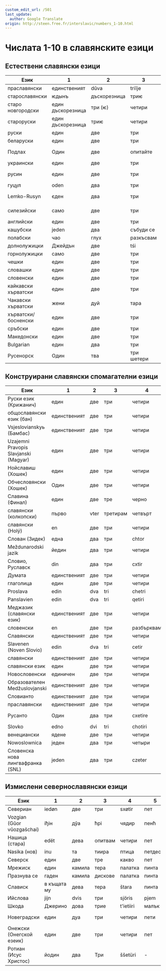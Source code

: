 ```yaml
---
custom_edit_url: /501
last_update:
  author: Google Translate
origin: http://steen.free.fr/interslavic/numbers_1-10.html
---
```


# Числата 1-10 в славянските езици

## Естествени славянски езици

| Език | 1 | 2 | 3 | 4 | 5 | 6 | 7 | 8 | 9 | 10 |
| ------------------- | ------ | ---- | ------ | ------------ | ------ | ------ | ------ | ----------- | -------- | -------- |
| праславянски | единственият | dŭva | triĭje | четири | пет | шест | седем | осем | девет | десет |
| старославянски | ѥдынъ | дъскорезница | триѥ | четири | pѧt | шест | седем | осем | момиче | десѧт |
| старо новгородски | един дъскорезница | три (ѥ) | четири | pѧt | шест | седем | осем | момиче | десѧт |
| староруски | един дъскорезница | триѥ | четири | pѧt | шест | седем | осем | момиче | десѧт |
| руски | един | две | три | четири | пет | шест | седем | осем | девет | десет |
| беларуски | един | две | три | четири | пет | шест | седем | осем | девет | десет |
| Подлах | Один | две | опитайте | четири | пет | шест | аз съм | по въздух | девет | десет |
| украински | един | две | три | четири | пет | шест | SIM | осем | девет | десет |
| русин | един | две | три | четири | пет | шест | седем | на всички | девет | десет |
| гуцул | oden | два | три | şterǐ | pǐechǐ | şîschǐ | SIM | виждам | deawichǐ | deasichǐ |
| Lemko-Rusyn         | єден   | два  | три    | штыри, штырi | пят    | шист   | сім    | вісем, осем | девят    | десят    |
| силезийски | само | две | три | пет | pjyńć | шест | от седем | uoźym | dźewjyńć | dźeśyńć |
| английски | един | две | три | четири | пет | шест | седем | осем | девет | десет |
| кашубски | jeden | два | събуди се | sztre | piãc | szesc | седем | дори не | dzewiãc | dzesãc |
| полабски | чао | глух | разкъсвам | цитирам | påt | последно | сидем | visĕm | диват | не |
| долнолужицки | Джейдън | две | tśi | щири | pěś | шест | седим | осмият | йеее | ти си |
| горнолужицки | само | две | три | четири | пека | шест | сидом | wosom | dźewjeć | dźesać |
| чешки | един | две | три | четири | пет | шест | седем | осем | девет | десет |
| словашки | един | две | три | четири | пет | шест | седем | осем | девет | десет |
| словенски | един | две | три | четири | пет | шест | седем | осем | девет | десет |
| кайкавски хърватски | един | две | три | четири | пет | шест | седем | осем | девет | десет |
| Чакавски хърватски | жени | дуй | тара | четири | пет | шест | седан | ошан | девет | десет |
| хърватски/босненски | един | две | три | четири | пет | шест | седем | осем | девет | десет |
| сръбски | един | две | три | четири | пет | шест | седем | осем | девет | десет |
| Македонски | един | две | три | четири | пет | шест | седем | осем | девет | десет |
| Bulgarian           | един   | два  | три    | четири       | пет    | шест   | седем  | осем        | девет    | десет    |
| Русенорск | Один | тва | три шетери | pjôet | sêst | съм | vôsom | богат | липса |

## Конструирани славянски спомагателни езици

| Език | 1 | 2 | 3 | 4 | 5 | 6 | 7 | 8 | 9 | 10 |
| ------------------------------------ | ------ | ---- | ---- | ------- | ----- | ------ | ----- | ------ | ------- | ------- |
| Руски език (Крижанич) | един | две | три | четири | пет | шест | седем | осем | девет | десет |
| общославянски език (бан) | единственият | две | три | четири | пят | шест | седем | осем | девет | десет |
| Vsjeslovianskyь (Бамбас) | единственият | две | три | четири | пет | шест | седем | осем | диевят | diejat |
| Uzajemni Pravopis Slavjanski (Magyar) | един | две | три | четири | пет | шест | седми | осем | девет | десет |
| Нойславиш (Хошек) | един | две | три | четири | пят | шест | седем | осем | девет | десет |
| Обчесловянски (Хошек) | Один | две | три | четири | пет | sixj | седем | осем | девет | десет |
| Славина (Финал) | един | две | тре | черно | пет | шест | седем | осем | девет | десет |
| славянски (колкопски) | първо | vter | третирам | четвърт | пет | ſix | седем | осем | девет | десет |
| славянски (Holý) | en | две | три | четири | пет | шест | седем | осем | девет | десет |
| Слован (Зидек) | една | два | три | chtor | пиат | шести | содом | osum | давет | дасот |
| Meždunarodski jazik                  | йедин  | два  | три  | четири  | пет   | шест   | седем | осем   | девет   | десет   |
| Словио, Руславск | din | два | три | cxtir | пиат | sxes | сием | вос | dev | des |
| Думата | единственият | две | три | четири | пет | шест | седем | осем | девет | десет |
| глаголица | един | две | три | четири | пет | шест | седем | осем | девет | десет |
| Proslava                             | edin   | dva  | tri  | chetri  | pat   | shest  | sedem | osem   | devat   | desat   |
| Panslavien                           | edin   | dva  | tri  | qetiri  | pet   | xest   | sedem | osem   | devet   | deset   |
| Меджазик (славянски език) | единственият | две | три | четири | пет | s'est | седем | осем | девет | десет |
| словенски | en | две | три | разбърквам | пет | s'es | тук | ос | dev | des |
| Славянски | единственият | две | три | четири | пет | шест | седем | осем | девет | десет |
| Slavenen (Noven Slovio)              | edin   | dva  | tri  | cetir   | pent  | xest   | sedem | osem   | nevent  | deset   |
| славянски | единственият | две | три | четири | пиат | шест | седем | осем | девет | десет |
| славянски език | един | две | три | четири | пет | шест | освен | осем | девет | десет |
| Новословенски | единичен | две | три | четири | пет | шест | седем | осем | девет | десет |
| Образователен Medžuslovjanski | единственият | две | три | четири | пет | шест | седем | осем | девет | десет |
| Словианто | единственият | две | три | четири | пет | шест | седем | осем | девет | десет |
| праславянски | единственият | две | три | четири | пет | шест | седем | осем | девет | десет |
| Русанто | Один | два | три | cxetire | пиат | sxest | sem | всички | отклонявам се | дезиат |
| Slovko                               | edno   | dvi  | tri  | chotiri | peti  | shesti | sedmi | osedmi | deveti  | deseti  |
| венециански | ядене | две | три | четири | пет | шест | седем | осем | девет | десет |
| Nowoslownica                         | једен  | два  | три  | четыри  | пѣт   | шест   | седем | осем   | девѣт   | десѣт   |
| Словенска нова лингвафранка (SNL) | jeden | два | три | czeter | домашен любимец | szest | седем | възе | девет | десет |

## Измислени севернославянски езици

| Език | 1 | 2 | 3 | 4 | 5 | 6 | 7 | 8 | 9 | 10 |
| -------------------------- | ------- | ---- | ----- | --------- | ------- | ----- | ------- | --------- | --------- | ------- |
| Севериан | iedøn | две | три | sxøtir | пет | sxest | седми | осем | девет | десет |
| Vozgian (Gŭor vŭozgašchai) | іђін    | дўа  | ћрі   | чядир     | пенћ    | шећ   | седем   | oсем      | дўенћ     | десенћ  |
| Нашица (стара) | edët | дева | опитвам | четири | пет | шест | седем | осем | девет | десет |
| Nasika (нов) | inu | та | тиира | птица | петдесет | да | сеттоми | стома | тийнейджър | tesemti |
| Северск | един | две | тре | какво | пет | шест | седем | осем | девет | десет |
| Мрежиск | един | камила | тера | палатка | пинта | шаста | седем | осем | девет | десет |
| Празнува се | гаден | камила | дискове | палатка | пинта | шаста | седем | осем | девет | десет |
| Слависк | в къщата му | дева | тера | štara | пинта | шаща | седем | старият ми | девет | désat |
| Ийслова | jijn | dvis | три | sjöris | pjem | тя | sjödem | ästem | сняг disam |
| Шкода | Джерино | дова | трие | t'ietiiri | малък | сиете | uosme | dieviente | diesiente | - |
| Новеградски | един | дуа | три | четири | пети | шести | shenyi | осмо | девети | да се случи |
| Онежски (Онегской езеик) | един | две | три | четири | пет | шест | седем | осем | девет | десет |
| Ротиан (Исус Христос) | йодин | два | Три | ššetüri | - | - | - | - | - | - |

